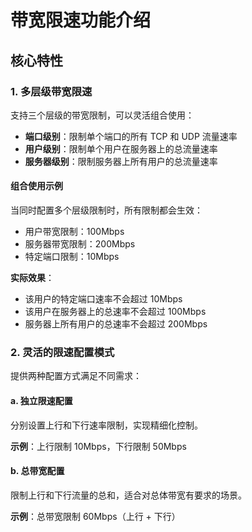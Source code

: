 # 带宽限速功能介绍

## 核心特性

### 1. 多层级带宽限速

支持三个层级的带宽限制，可以灵活组合使用：

- **端口级别**：限制单个端口的所有 TCP 和 UDP 流量速率
- **用户级别**：限制单个用户在服务器上的总流量速率  
- **服务器级别**：限制服务器上所有用户的总流量速率

#### 组合使用示例

当同时配置多个层级限制时，所有限制都会生效：

- 用户带宽限制：100Mbps
- 服务器带宽限制：200Mbps  
- 特定端口限制：10Mbps

**实际效果**：
- 该用户的特定端口速率不会超过 10Mbps
- 该用户在服务器上的总速率不会超过 100Mbps
- 服务器上所有用户的总速率不会超过 200Mbps

### 2. 灵活的限速配置模式

提供两种配置方式满足不同需求：

#### a. 独立限速配置
分别设置上行和下行速率限制，实现精细化控制。

**示例**：上行限制 10Mbps，下行限制 50Mbps

#### b. 总带宽配置
限制上行和下行流量的总和，适合对总体带宽有要求的场景。

**示例**：总带宽限制 60Mbps（上行 + 下行）